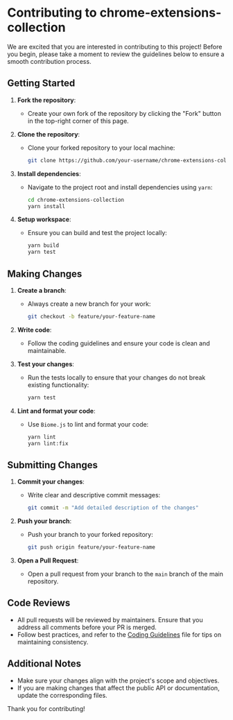 
# Contributing to chrome-extensions-collection

We are excited that you are interested in contributing to this project! Before you begin, please take a moment to review the guidelines below to ensure a smooth contribution process.

## Getting Started

1. **Fork the repository**:
   - Create your own fork of the repository by clicking the "Fork" button in the top-right corner of this page.

2. **Clone the repository**:
   - Clone your forked repository to your local machine:
     ```bash
     git clone https://github.com/your-username/chrome-extensions-collection.git
     ```

3. **Install dependencies**:
   - Navigate to the project root and install dependencies using `yarn`:
     ```bash
     cd chrome-extensions-collection
     yarn install
     ```

4. **Setup workspace**:
   - Ensure you can build and test the project locally:
     ```bash
     yarn build
     yarn test
     ```

## Making Changes

1. **Create a branch**:
   - Always create a new branch for your work:
     ```bash
     git checkout -b feature/your-feature-name
     ```

2. **Write code**:
   - Follow the coding guidelines and ensure your code is clean and maintainable.

3. **Test your changes**:
   - Run the tests locally to ensure that your changes do not break existing functionality:
     ```bash
     yarn test
     ```

4. **Lint and format your code**:
   - Use `Biome.js` to lint and format your code:
     ```bash
     yarn lint
     yarn lint:fix
     ```

## Submitting Changes

1. **Commit your changes**:
   - Write clear and descriptive commit messages:
     ```bash
     git commit -m "Add detailed description of the changes"
     ```

2. **Push your branch**:
   - Push your branch to your forked repository:
     ```bash
     git push origin feature/your-feature-name
     ```

3. **Open a Pull Request**:
   - Open a pull request from your branch to the `main` branch of the main repository.

## Code Reviews

- All pull requests will be reviewed by maintainers. Ensure that you address all comments before your PR is merged.
- Follow best practices, and refer to the [Coding Guidelines](packages/coding-guide-helper/public/markdowns/table-of-content.md)
 file for tips on maintaining consistency.

## Additional Notes

- Make sure your changes align with the project's scope and objectives.
- If you are making changes that affect the public API or documentation, update the corresponding files.

Thank you for contributing!
